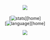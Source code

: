 <h1 align="center"> <a href="https://sunguoqi.com/"> <img src="https://readme-typing-svg.herokuapp.com/?lines=console.log(%22Hello%2C%20World!%22);大磊祝您今天愉快!&center=true&size=27"> </a> </h1>
<div align='center'>
  
[![stats]][home]  
[![language]][home]  

</div>

[stats]: https://github-readme-stats.vercel.app/api?username=ZHYxulei&locale=cn&show_icons=true&include_all_commits=true&theme=transparentinclude_all_commits=true&theme=transparent
[language]: https://github-readme-stats.vercel.app/api/top-langs?username=ZHYxulei&locale=cn&show_icons=true&theme=transparent&card_width=470

<div align="center"> <img src="https://activity-graph.herokuapp.com/graph?username=ZHYxulei&theme=xcode" /> </div>
